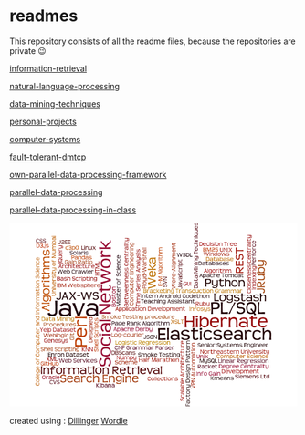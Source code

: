 # readmes

This repository consists of all the readme files, because the repositories are private :wink:

[information-retrieval](https://github.com/dixitk13/readmes.md/blob/master/information-retrieval.md)

[natural-language-processing](https://github.com/dixitk13/readmes.md/blob/master/natural-language-processing.md)

[data-mining-techniques](https://github.com/dixitk13/readmes.md/blob/master/data-mining-techniques.md)

[personal-projects](https://github.com/dixitk13/readmes.md/blob/master/personal-projects.md)

[computer-systems](https://github.com/dixitk13/readmes.md/blob/master/computer-systems.md)

[fault-tolerant-dmtcp](https://github.com/dixitk13/readmes.md/blob/master/fault-tolerant-dmtcp.md)

[own-parallel-data-processing-framework](https://github.com/dixitk13/readmes.md/blob/master/own-parallel-data-processing-framework.md)

[parallel-data-processing](https://github.com/dixitk13/readmes.md/blob/master/parallel-data-processing.md)

[parallel-data-processing-in-class](https://github.com/dixitk13/readmes.md/blob/master/parallel-data-processing-in-class.md)

![word_cloud](https://github.com/dixitk13/readmes.md/blob/master/word_cloud.jpg)

created using : [Dillinger](http://dillinger.io/) [Wordle](http://www.wordle.net/)
